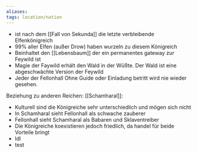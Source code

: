 ```yaml
---
aliases:
tags: location/nation
---
```


-  ist nach dem [[Fall von Sekunda]] die letzte verbleibende Elfenkönigreich
-  99% aller Elfen (außer Drow) haben wurzeln zu diesem Königreich
-  Beinhaltet den [[Lebensbaum]] der ein permanentes gateway zur Feywild ist
-  Magie der Faywild erhält den Wald in der Wüßte. Der Wald ist eine abgeschwächte Version der Feywild
-  Jeder der Fellonhall Ohne Guide oder Einladung betritt wird nie wieder gesehen.


Beziehung zu anderen Reichen:
[[Schamharal]]:
- Kulturell sind die Königreiche sehr unterschiedlich und mögen sich nicht
- In Schamharal sieht Fellonhall als schwache zauberer
- Fellonhall sieht Schamharal als Babaren und Sklaventreiber
- Die Königreiche koexistieren jedoch friedlich, da handel für beide Vorteile bringt
- ldl
- test
